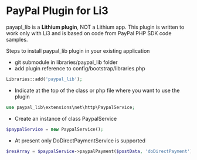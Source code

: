# PayPal Plugin for Li3

payapl_lib is a **Lithium plugin**, NOT a Lithium app. This plugin is written to work only with Li3 and is based on code from PayPal PHP SDK code samples.

Steps to install paypal_lib plugin in your existing application
* git submodule in libraries/paypal_lib folder
* add plugin reference to config/bootstrap/libraries.php
```php
Libraries::add('paypal_lib');
```
* Indicate at the top of the class or php file where you want to use the plugin
```php
use paypal_lib\extensions\net\http\PaypalService;
```
* Create an instance of class PaypalService
```php
$paypalService = new PaypalService();
```
* At present only DoDirectPaymentService is supported
```php
$resArray = $paypalService->paypalPayment($postData, 'doDirectPayment');
```